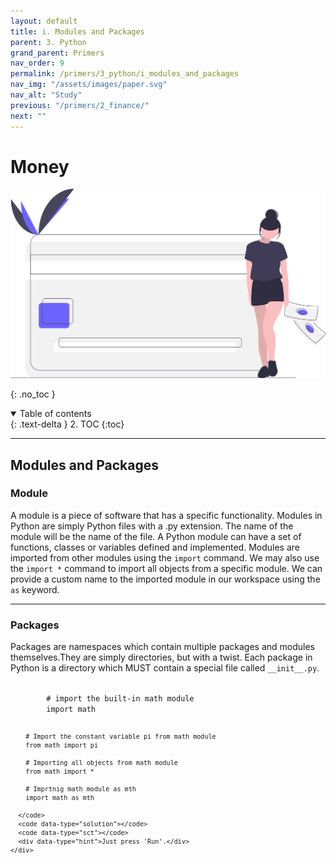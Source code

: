 ```yaml
---
layout: default
title: i. Modules and Packages
parent: 3. Python
grand_parent: Primers
nav_order: 9
permalink: /primers/3_python/i_modules_and_packages
nav_img: "/assets/images/paper.svg"
nav_alt: "Study"
previous: "/primers/2_finance/"
next: ""
---
```


# Money

![Finance](/assets/images/primers/finance.svg)

{: .no_toc }

<details open markdown="block">
  <summary>
    Table of contents
  </summary>
  {: .text-delta }
2. TOC
{:toc}
</details>

---

<div class="theory" markdown="1">

## Modules and Packages

<div class="subtheory" markdown="1">

### Module 

A module is a piece of software that has a specific functionality. Modules in Python are simply Python files with a .py extension. The name of the module will be the name of the file. A Python module can have a set of functions, classes or variables defined and implemented. Modules are imported from other modules using the `import` command. We may also use the `import *` command to import all objects from a specific module. We can provide a custom name to the imported module in our workspace using the `as` keyword.

</div>

---

<div class="subtheory" markdown="1">

### Packages

Packages are namespaces which contain multiple packages and modules themselves.They are simply directories, but with a twist. Each package in Python is a directory which MUST contain a special file called `__init__.py`.

</div>

<div class="exercise">
    <div data-datacamp-exercise data-lang="python" data-height="auto">
      <code data-type="pre-exercise-code"></code>
      <code id= "foo" data-type="sample-code" >
        # import the built-in math module
        import math

        # Import the constant variable pi from math module
        from math import pi

        # Importing all objects from math module
        from math import *

        # Imprtnig math module as mth
        import math as mth

      </code>
      <code data-type="solution"></code>
      <code data-type="sct"></code>
      <div data-type="hint">Just press 'Run'.</div>
    </div>

  </div>
</div>
